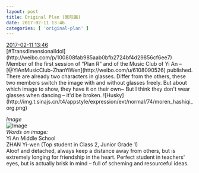 ```yaml
---
layout: post
title: Original Plan (原际画)
date: 2017-02-11 13:46
categories: [ 'original-plan' ]
---
```


<div class="weibo-info">
  <a href="http://weibo.com/5626539553/EuSyoDrUn">2017-02-11 13:46</a>
</div>
[#TransdimensionalIdol](http://weibo.com/p/100808fab985aab0bfb2724bf4d29856cf6ee7) Member of the first session of “Plan R” and of the Music Club of Yi An – [@YiAnMusicClub-ZhanYiWen](http://weibo.com/u/6108090526) published. There are already two characters in glasses. Differ from the others, these two members switch the image with and without glasses freely. But about which image to show, they have it on their own~ But I think they don't wear glasses when dancing – it'd be broken. ![Husky](http://img.t.sinajs.cn/t4/appstyle/expression/ext/normal/74/moren_hashiqi_org.png)

<!-- more -->

*Image*  
![Image](http://wx2.sinaimg.cn/mw690/0068MnXXgy1fcmhbkxij4j31hc19odoe.jpg)  
*Words on image:*  
Yi An Middle School  
ZHAN Yi-wen (Top student in Class 2, Junior Grade 1)  
Aloof and detached, always keep a distance away from others, but is extremely longing for friendship in the heart. Perfect student in teachers' eyes, but is actually brisk in mind – full of scheming and resourceful ideas.
